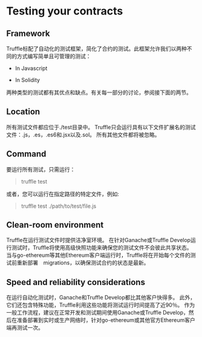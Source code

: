 # Testing your contracts

## Framework

Truffle标配了自动化的测试框架，简化了合约的测试。此框架允许我们以两种不同的方式编写简单且可管理的测试：

* In Javascript

* In Solidity

两种类型的测试都有其优点和缺点。有关每一部分的讨论，参阅接下面的两节。

## Location

所有测试文件都应位于./test目录中。 Truffle只会运行具有以下文件扩展名的测试文件：.js，.es，.es6和.jsx以及.sol。 所有其他文件都将被忽略。

## Command

要运行所有测试，只需运行：

> truffle test

或者，您可以运行在指定路径的特定文件，例如:

> truffle test ./path/to/test/file.js

## Clean-room environment

Truffle在运行测试文件时提供洁净室环境。 在针对Ganache或Truffle Develop运行测试时，Truffle将使用高级快照功能来确保您的测试文件不会彼此共享状态。 当与go-ethereum等其他Ethereum客户端运行时，Truffle将在开始每个文件的测试前重新部署　migrations，以确保测试合约的状态是最新。

## Speed and reliability considerations

在运行自动化测试时，Ganache和Truffle Develop都比其他客户快得多。 此外，它们还包含特殊功能，Truffle利用这些功能将测试运行时间提高了近90％。 作为一般工作流程，建议在正常开发和测试期间使用Ganache或Truffle Develop，然后在准备部署到实时或生产网络时，针对go-ethereum或其他官方Ethereum客户端再测试一次。

















